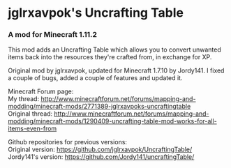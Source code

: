 # jglrxavpok's Uncrafting Table

### A mod for Minecraft 1.11.2

This mod adds an Uncrafting Table which allows you to convert unwanted items back into the resources they're crafted from, in exchange for XP.

Original mod by jglrxavpok, updated for Minecraft 1.7.10 by Jordy141. I fixed a couple of bugs, added a couple of features and updated it.

Minecraft Forum page:<br />
My thread: http://www.minecraftforum.net/forums/mapping-and-modding/minecraft-mods/2771389-jglrxavpoks-uncraftingtable<br />
Original thread: http://www.minecraftforum.net/forums/mapping-and-modding/minecraft-mods/1290409-uncrafting-table-mod-works-for-all-items-even-from

Github repositories for previous versions:<br />
Original version: https://github.com/jglrxavpok/UncraftingTable/<br />
Jordy141's version: https://github.com/Jordy141/uncraftingTable/